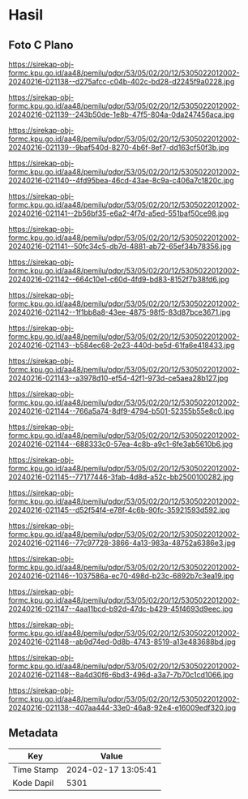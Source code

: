 # Hasil

## Foto C Plano

https://sirekap-obj-formc.kpu.go.id/aa48/pemilu/pdpr/53/05/02/20/12/5305022012002-20240216-021138--d275afcc-c04b-402c-bd28-d2245f9a0228.jpg

https://sirekap-obj-formc.kpu.go.id/aa48/pemilu/pdpr/53/05/02/20/12/5305022012002-20240216-021139--243b50de-1e8b-47f5-804a-0da247456aca.jpg

https://sirekap-obj-formc.kpu.go.id/aa48/pemilu/pdpr/53/05/02/20/12/5305022012002-20240216-021139--9baf540d-8270-4b6f-8ef7-dd163cf50f3b.jpg

https://sirekap-obj-formc.kpu.go.id/aa48/pemilu/pdpr/53/05/02/20/12/5305022012002-20240216-021140--4fd95bea-46cd-43ae-8c9a-c406a7c1820c.jpg

https://sirekap-obj-formc.kpu.go.id/aa48/pemilu/pdpr/53/05/02/20/12/5305022012002-20240216-021141--2b56bf35-e6a2-4f7d-a5ed-551baf50ce98.jpg

https://sirekap-obj-formc.kpu.go.id/aa48/pemilu/pdpr/53/05/02/20/12/5305022012002-20240216-021141--50fc34c5-db7d-4881-ab72-65ef34b78356.jpg

https://sirekap-obj-formc.kpu.go.id/aa48/pemilu/pdpr/53/05/02/20/12/5305022012002-20240216-021142--664c10e1-c60d-4fd9-bd83-8152f7b38fd6.jpg

https://sirekap-obj-formc.kpu.go.id/aa48/pemilu/pdpr/53/05/02/20/12/5305022012002-20240216-021142--1f1bb8a8-43ee-4875-98f5-83d87bce3671.jpg

https://sirekap-obj-formc.kpu.go.id/aa48/pemilu/pdpr/53/05/02/20/12/5305022012002-20240216-021143--b584ec68-2e23-440d-be5d-61fa6e418433.jpg

https://sirekap-obj-formc.kpu.go.id/aa48/pemilu/pdpr/53/05/02/20/12/5305022012002-20240216-021143--a3978d10-ef54-42f1-973d-ce5aea28b127.jpg

https://sirekap-obj-formc.kpu.go.id/aa48/pemilu/pdpr/53/05/02/20/12/5305022012002-20240216-021144--766a5a74-8df9-4794-b501-52355b55e8c0.jpg

https://sirekap-obj-formc.kpu.go.id/aa48/pemilu/pdpr/53/05/02/20/12/5305022012002-20240216-021144--688333c0-57ea-4c8b-a9c1-6fe3ab5610b6.jpg

https://sirekap-obj-formc.kpu.go.id/aa48/pemilu/pdpr/53/05/02/20/12/5305022012002-20240216-021145--77177446-3fab-4d8d-a52c-bb2500100282.jpg

https://sirekap-obj-formc.kpu.go.id/aa48/pemilu/pdpr/53/05/02/20/12/5305022012002-20240216-021145--d52f54f4-e78f-4c6b-90fc-35921593d592.jpg

https://sirekap-obj-formc.kpu.go.id/aa48/pemilu/pdpr/53/05/02/20/12/5305022012002-20240216-021146--77c97728-3866-4a13-983a-48752a6386e3.jpg

https://sirekap-obj-formc.kpu.go.id/aa48/pemilu/pdpr/53/05/02/20/12/5305022012002-20240216-021146--1037586a-ec70-498d-b23c-6892b7c3ea19.jpg

https://sirekap-obj-formc.kpu.go.id/aa48/pemilu/pdpr/53/05/02/20/12/5305022012002-20240216-021147--4aa11bcd-b92d-47dc-b429-45f4693d9eec.jpg

https://sirekap-obj-formc.kpu.go.id/aa48/pemilu/pdpr/53/05/02/20/12/5305022012002-20240216-021148--ab9d74ed-0d8b-4743-8519-a13e483688bd.jpg

https://sirekap-obj-formc.kpu.go.id/aa48/pemilu/pdpr/53/05/02/20/12/5305022012002-20240216-021148--8a4d30f6-6bd3-496d-a3a7-7b70c1cd1066.jpg

https://sirekap-obj-formc.kpu.go.id/aa48/pemilu/pdpr/53/05/02/20/12/5305022012002-20240216-021138--407aa444-33e0-46a8-92e4-e16009edf320.jpg


## Metadata

| Key        | Value               |
| ---------- | ------------------- |
| Time Stamp | 2024-02-17 13:05:41 |
| Kode Dapil | 5301                |



